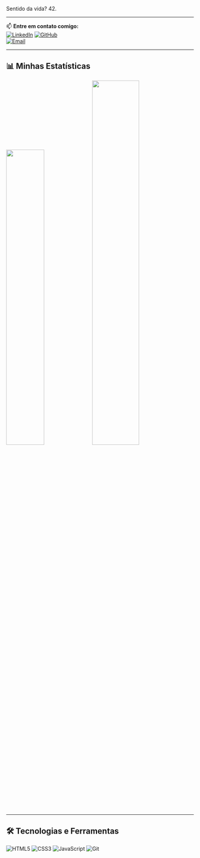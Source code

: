 Sentido da vida? 42.

---

📫 **Entre em contato comigo:**  
[![LinkedIn](https://img.shields.io/badge/-LinkedIn-0077B5?style=for-the-badge&logo=linkedin&logoColor=white)]([https://www.linkedin.com/in/seu-usuario/](https://www.linkedin.com/in/jo%C3%A3o-marcos-de-paula-guedes/))  
[![GitHub](https://img.shields.io/badge/-GitHub-181717?style=for-the-badge&logo=github&logoColor=white)](https://github.com/JoaoNoturno)  
[![Email](https://img.shields.io/badge/-Email-D14836?style=for-the-badge&logo=gmail&logoColor=white)](mailto:contatojmpg@gmail.com)  

---

## 📊 **Minhas Estatísticas**
<div>
  <img width="45%" src="https://github-readme-stats.vercel.app/api/top-langs/?username=JoaoNoturno&layout=compact&theme=dracula">
  <img width="50%" src="https://github-readme-stats.vercel.app/api?username=JoaoNoturno&show_icons=true&theme=dracula">
</div>
   


---

## 🛠 **Tecnologias e Ferramentas**
![HTML5](https://img.shields.io/badge/-HTML5-E34F26?style=flat-square&logo=html5&logoColor=white)
![CSS3](https://img.shields.io/badge/-CSS3-1572B6?style=flat-square&logo=css3)
![JavaScript](https://img.shields.io/badge/-JavaScript-F7DF1E?style=flat-square&logo=javascript&logoColor=black)
![Git](https://img.shields.io/badge/-Git-F05032?style=flat-square&logo=git&logoColor=white)

